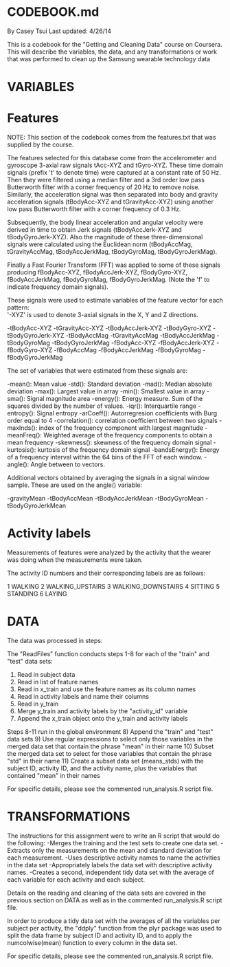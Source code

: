 # CODEBOOK.md
By Casey Tsui
Last updated: 4/26/14


This is a codebook for the "Getting and Cleaning Data" course on Coursera.
This will describe the variables, the data, and any transformations or work that was performed to clean up the Samsung wearable technology data


# VARIABLES

# Features

NOTE: This section of the codebook comes from the features.txt that was supplied by the course.

The features selected for this database come from the accelerometer and gyroscope 3-axial raw signals tAcc-XYZ and tGyro-XYZ. These time domain signals (prefix 't' to denote time) were captured at a constant rate of 50 Hz. Then they were filtered using a median filter and a 3rd order low pass Butterworth filter with a corner frequency of 20 Hz to remove noise. Similarly, the acceleration signal was then separated into body and gravity acceleration signals (tBodyAcc-XYZ and tGravityAcc-XYZ) using another low pass Butterworth filter with a corner frequency of 0.3 Hz. 

Subsequently, the body linear acceleration and angular velocity were derived in time to obtain Jerk signals (tBodyAccJerk-XYZ and tBodyGyroJerk-XYZ). Also the magnitude of these three-dimensional signals were calculated using the Euclidean norm (tBodyAccMag, tGravityAccMag, tBodyAccJerkMag, tBodyGyroMag, tBodyGyroJerkMag). 

Finally a Fast Fourier Transform (FFT) was applied to some of these signals producing fBodyAcc-XYZ, fBodyAccJerk-XYZ, fBodyGyro-XYZ, fBodyAccJerkMag, fBodyGyroMag, fBodyGyroJerkMag. (Note the 'f' to indicate frequency domain signals). 

These signals were used to estimate variables of the feature vector for each pattern:  
'-XYZ' is used to denote 3-axial signals in the X, Y and Z directions.

-tBodyAcc-XYZ
-tGravityAcc-XYZ
-tBodyAccJerk-XYZ
-tBodyGyro-XYZ
-tBodyGyroJerk-XYZ
-tBodyAccMag
-tGravityAccMag
-tBodyAccJerkMag
-tBodyGyroMag
-tBodyGyroJerkMag
-fBodyAcc-XYZ
-fBodyAccJerk-XYZ
-fBodyGyro-XYZ
-fBodyAccMag
-fBodyAccJerkMag
-fBodyGyroMag
-fBodyGyroJerkMag

The set of variables that were estimated from these signals are: 

-mean(): Mean value
-std(): Standard deviation
-mad(): Median absolute deviation 
-max(): Largest value in array
-min(): Smallest value in array
-sma(): Signal magnitude area
-energy(): Energy measure. Sum of the squares divided by the number of values. 
-iqr(): Interquartile range 
-entropy(): Signal entropy
-arCoeff(): Autorregresion coefficients with Burg order equal to 4
-correlation(): correlation coefficient between two signals
-maxInds(): index of the frequency component with largest magnitude
-meanFreq(): Weighted average of the frequency components to obtain a mean frequency
-skewness(): skewness of the frequency domain signal 
-kurtosis(): kurtosis of the frequency domain signal 
-bandsEnergy(): Energy of a frequency interval within the 64 bins of the FFT of each window.
-angle(): Angle between to vectors.

Additional vectors obtained by averaging the signals in a signal window sample. These are used on the angle() variable:

-gravityMean
-tBodyAccMean
-tBodyAccJerkMean
-tBodyGyroMean
-tBodyGyroJerkMean





# Activity labels

Measurements of features were analyzed by the activity that the wearer was doing when the measurements were taken.

The activity ID numbers and their corresponding labels are as follows:

1 WALKING
2 WALKING_UPSTAIRS
3 WALKING_DOWNSTAIRS
4 SITTING
5 STANDING
6 LAYING


# DATA #########################################################################
The data was processed in steps:

The "ReadFiles" function conducts steps 1-8 for each of the "train" and "test" data sets:
1) Read in subject data
2) Read in list of feature names
3) Read in x_train and use the feature names as its column names
4) Read in activity labels and name their columns
5) Read in y_train
6) Merge y_train and activity labels by the "activity_id" variable
7) Append the x_train object onto the y_train and activity labels

Steps 8-11 run in the global environment
8) Append the "train" and "test" data sets
9) Use regular expressions to select only those variables in the merged data set that contain the phrase "mean" in their name
10) Subset the merged data set to select for those variables that contain the phrase "std" in their name
11) Create a subset data set (means_stds) with the subject ID, activity ID, and the activity name, plus the variables that contained "mean" in their names

For specific details, please see the commented run_analysis.R script file.


# TRANSFORMATIONS ##############################################################

The instructions for this assignment were to write an R script that would do the following:
-Merges the training and the test sets to create one data set.
-Extracts only the measurements on the mean and standard deviation for each measurement. 
-Uses descriptive activity names to name the activities in the data set
-Appropriately labels the data set with descriptive activity names. 
-Creates a second, independent tidy data set with the average of each variable for each activity and each subject. 

Details on the reading and cleaning of the data sets are covered in the previous section on DATA as well as in the commented run_analysis.R script file.

In order to produce a tidy data set with the averages of all the variables per subject per activity, the "ddply" function from the plyr package was used to split the data frame by subject ID and activity ID, and to apply the numcolwise(mean) function to every column in the data set.

For specific details, please see the commented run_analysis.R script file.



